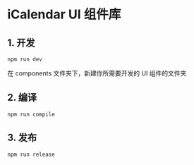 # iCalendar UI 组件库

## 1. 开发

```shell
npm run dev
```

在 components 文件夹下，新建你所需要开发的 UI 组件的文件夹

## 2. 编译

```shell
npm run compile
```

## 3. 发布

```shell
npm run release
```
